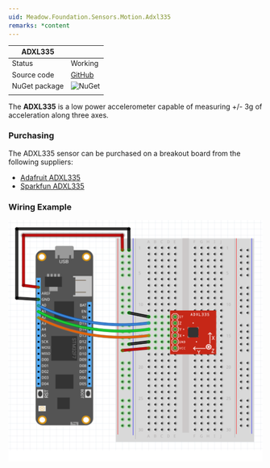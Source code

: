 ```yaml
---
uid: Meadow.Foundation.Sensors.Motion.Adxl335
remarks: *content
---
```


| ADXL335       |             |
|---------------|-------------|
| Status        | Working     |
| Source code   | [GitHub](https://github.com/WildernessLabs/Meadow.Foundation/tree/master/Source/Meadow.Foundation.Peripherals/Sensors.Motion.Adxl335) |
| NuGet package | ![NuGet](https://img.shields.io/nuget/v/Meadow.Foundation.Sensors.Motion.Adxl335.svg?label=NuGet) |
| | |

The **ADXL335** is a low power accelerometer capable of measuring +/- 3g of acceleration along three axes.

### Purchasing

The ADXL335 sensor can be purchased on a breakout board from the following suppliers:

* [Adafruit ADXL335](https://www.adafruit.com/product/163)
* [Sparkfun ADXL335](https://www.sparkfun.com/products/9269)

### Wiring Example

![](../../API_Assets/Meadow.Foundation.Sensors.Motion.Adxl335/Adxl335_Fritzing.svg)
